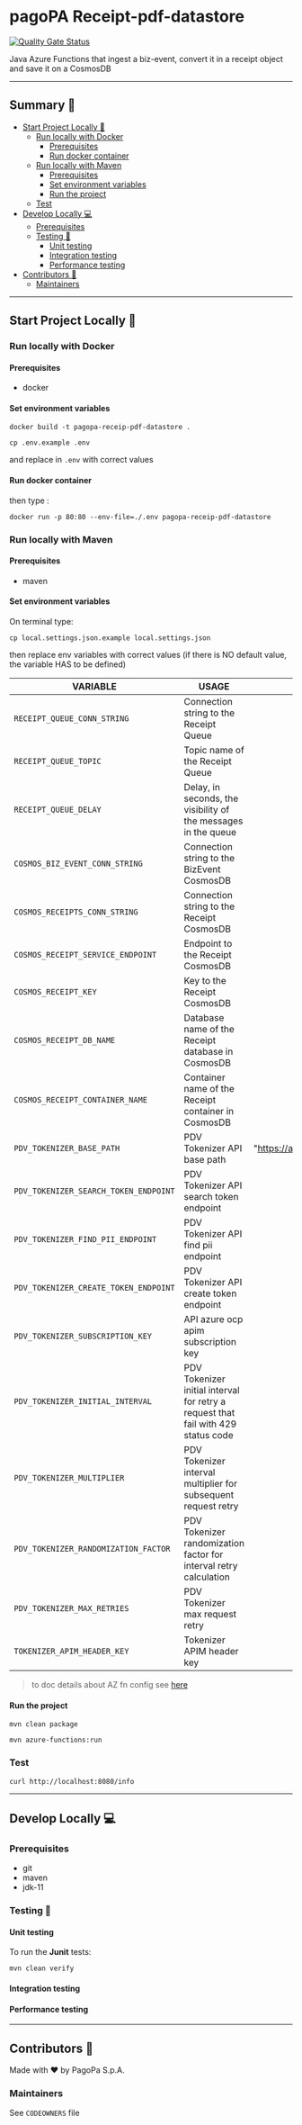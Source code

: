 # pagoPA Receipt-pdf-datastore

[![Quality Gate Status](https://sonarcloud.io/api/project_badges/measure?project=pagopa_pagopa-receipt-pdf-datastore&metric=alert_status)](https://sonarcloud.io/dashboard?id=pagopa_pagopa-receipt-pdf-datastore)

Java Azure Functions that ingest a biz-event, convert it in a receipt object and save it on a CosmosDB

---

## Summary 📖

- [Start Project Locally 🚀](#start-project-locally-)
    * [Run locally with Docker](#run-locally-with-docker)
        + [Prerequisites](#prerequisites)
        + [Run docker container](#run-docker-container)
    * [Run locally with Maven](#run-locally-with-maven)
        + [Prerequisites](#prerequisites-1)
        + [Set environment variables](#set-environment-variables)
        + [Run the project](#run-the-project)
    * [Test](#test)
- [Develop Locally 💻](#develop-locally-)
    * [Prerequisites](#prerequisites-2)
    * [Testing 🧪](#testing-)
        + [Unit testing](#unit-testing)
        + [Integration testing](#integration-testing)
        + [Performance testing](#performance-testing)
- [Contributors 👥](#contributors-)
    * [Maintainers](#maintainers)

---

## Start Project Locally 🚀

### Run locally with Docker

#### Prerequisites

- docker

#### Set environment variables

`docker build -t pagopa-receip-pdf-datastore .`

`cp .env.example .env`

and replace in `.env` with correct values

#### Run docker container

then type :

`docker run -p 80:80 --env-file=./.env pagopa-receip-pdf-datastore`

### Run locally with Maven

#### Prerequisites

- maven

#### Set environment variables

On terminal type:

`cp local.settings.json.example local.settings.json`

then replace env variables with correct values
(if there is NO default value, the variable HAS to be defined)

| VARIABLE                              | USAGE                                                                             |                     DEFAULT VALUE                      |
|---------------------------------------|-----------------------------------------------------------------------------------|:------------------------------------------------------:|
| `RECEIPT_QUEUE_CONN_STRING`           | Connection string to the Receipt Queue                                            |                                                        |
| `RECEIPT_QUEUE_TOPIC`                 | Topic name of the Receipt Queue                                                   |                                                        |
| `RECEIPT_QUEUE_DELAY`                 | Delay, in seconds, the visibility of the messages in the queue                    |                          "1"                           |
| `COSMOS_BIZ_EVENT_CONN_STRING`        | Connection string to the BizEvent CosmosDB                                        |                                                        |
| `COSMOS_RECEIPTS_CONN_STRING`         | Connection string to the Receipt CosmosDB                                         |                                                        |
| `COSMOS_RECEIPT_SERVICE_ENDPOINT`     | Endpoint to the Receipt CosmosDB                                                  |                                                        |
| `COSMOS_RECEIPT_KEY`                  | Key to the Receipt CosmosDB                                                       |                                                        |
| `COSMOS_RECEIPT_DB_NAME`              | Database name of the Receipt database in CosmosDB                                 |                                                        |
| `COSMOS_RECEIPT_CONTAINER_NAME`       | Container name of the Receipt container in CosmosDB                               |                                                        |
| `PDV_TOKENIZER_BASE_PATH`             | PDV Tokenizer API base path                                                       | "https://api.uat.tokenizer.pdv.pagopa.it/tokenizer/v1" |
| `PDV_TOKENIZER_SEARCH_TOKEN_ENDPOINT` | PDV Tokenizer API search token endpoint                                           |                    "/tokens/search"                    |
| `PDV_TOKENIZER_FIND_PII_ENDPOINT`     | PDV Tokenizer API find pii endpoint                                               |                    "/tokens/%s/pii"                    |
| `PDV_TOKENIZER_CREATE_TOKEN_ENDPOINT` | PDV Tokenizer API create token endpoint                                           |                       "/tokens"                        |
| `PDV_TOKENIZER_SUBSCRIPTION_KEY`      | API azure ocp apim subscription key                                               |                                                        |
| `PDV_TOKENIZER_INITIAL_INTERVAL`      | PDV Tokenizer initial interval for retry a request that fail with 429 status code |                          200                           |
| `PDV_TOKENIZER_MULTIPLIER`            | PDV Tokenizer interval multiplier for subsequent request retry                    |                          2.0                           |
| `PDV_TOKENIZER_RANDOMIZATION_FACTOR`  | PDV Tokenizer randomization factor for interval retry calculation                 |                          0.6                           |
| `PDV_TOKENIZER_MAX_RETRIES`           | PDV Tokenizer max request retry                                                   |                           3                            |
| `TOKENIZER_APIM_HEADER_KEY`           | Tokenizer APIM header key                                                         |                       x-api-key                        |

> to doc details about AZ fn config
> see [here](https://stackoverflow.com/questions/62669672/azure-functions-what-is-the-purpose-of-having-host-json-and-local-settings-jso)

#### Run the project

`mvn clean package`

`mvn azure-functions:run`

### Test

`curl http://localhost:8080/info`

---

## Develop Locally 💻

### Prerequisites

- git
- maven
- jdk-11

### Testing 🧪

#### Unit testing

To run the **Junit** tests:

`mvn clean verify`

#### Integration testing

#### Performance testing

---

## Contributors 👥

Made with ❤️ by PagoPa S.p.A.

### Maintainers

See `CODEOWNERS` file